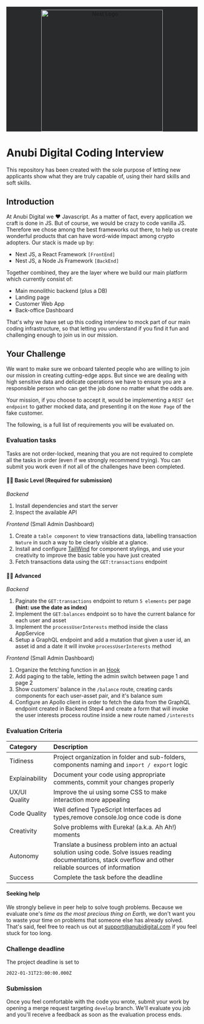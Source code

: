 <p align="center" style="background: #292a2c; text-aling:center; padding-top:8px;">
  <a href="http://anubidigital.com/" target="blank"><img src="https://anubi-public-assets.s3.eu-central-1.amazonaws.com/ANUBI-LOGO-19-aprile-bianco.png" width="320" alt="Nest Logo" /></a>
</p>

# Anubi Digital Coding Interview

This repository has been created with the sole purpose of letting new applicants show what they are truly capable of, using their hard skills and soft skills.

## Introduction

At Anubi Digital we ❤️ Javascript. As a matter of fact, every application we craft is done in JS. But of course, we would be crazy to code vanilla JS. Therefore we chose among the best frameworks out there, to help us create wonderful products that can have word-wide impact among crypto adopters. Our stack is made up by:

- Next JS, a React Framework `[FrontEnd]`
- Nest JS, a Node Js Framework `[BackEnd]`

Together combined, they are the layer where we build our main platform which currently consist of:

- Main monolithic backend (plus a DB)
- Landing page
- Customer Web App
- Back-office Dashboard

That's why we have set up this coding interview to mock part of our main coding infrastructure, so that letting you understand if you find it fun and challenging enough to join us in our mission.

## Your Challenge

We want to make sure we onboard talented people who are willing to join our mission in creating cutting-edge apps. But since we are dealing with high sensitive data and delicate operations we have to ensure you are a responsible person who can get the job done no matter what the odds are.

Your mission, if you choose to accept it, would be implementing a `REST Get endpoint` to gather mocked data, and presenting it on the `Home Page` of the fake customer.

The following, is a full list of requirements you will be evaluated on.

### Evaluation tasks

Tasks are not order-locked, meaning that you are not required to complete all the tasks in order (even if we strongly recommend trying). You can submit you work even if not all of the challenges have been completed.

#### 👷‍♂️ Basic Level (Required for submission)

_Backend_

1. Install dependencies and start the server
2. Inspect the available API

_Frontend_ (Small Admin Dashboard)

1. Create a `table component` to view transactions data, labelling transaction `Nature` in such a way to be clearly visible at a glance.
2. Install and configure [TailWind](https://tailwindcss.com/) for component stylings, and use your creativity to improve the basic table you have just created
3. Fetch transactions data using the `GET:transactions` endpoint

#### 👨‍🎓 Advanced

_Backend_

1. Paginate the `GET:transactions` endpoint to return `5 elements` per page **(hint: use the date as index)**
2. Implement the `GET:balances` endpoint so to have the current balance for each user and asset
3. Implement the `processUserInterests` method inside the class AppService
4. Setup a GraphQL endpoint and add a mutation that given a user id, an asset id and a date it will invoke `processUserInterests` method

_Frontend_ (Small Admin Dashboard)

1. Organize the fetching function in an [Hook](https://reactjs.org/docs/hooks-custom.html)
2. Add paging to the table, letting the admin switch between page 1 and page 2
3. Show customers' balance in the `/balance` route, creating cards components for each user-asset pair, and it's balance sum
4. Configure an Apollo client in order to fetch the data from the GraphQL endpoint created in Backend Step4 and create a form that will invoke the user interests process routine inside a new route named `/interests`

### Evaluation Criteria

| Category       | Description                                                                                                                                                    |
| :------------- | :------------------------------------------------------------------------------------------------------------------------------------------------------------- |
| Tidiness       | Project organization in folder and sub-folders, components naming and `import / export` logic                                                                  |
| Explainability | Document your code using appropriate comments, commit your changes properly                                                                                    |
| UX/UI Quality  | Improve the ui using some CSS to make interaction more appealing                                                                                               |
| Code Quality   | Well defined TypeScript Interfaces ad types,remove console.log once code is done                                                                               |
| Creativity     | Solve problems with Eureka! (a.k.a. Ah Ah!) moments                                                                                                            |
| Autonomy       | Translate a business problem into an actual solution using code. Solve issues reading documentations, stack overflow and other reliable sources of information |
| Success        | Complete the task before the deadline                                                                                                                          |

#### Seeking help

We strongly believe in peer help to solve tough problems. Because we evaluate one's _time as the most precious thing on Earth_, we don't want you to waste your time on problems that someone else has already solved. That's said, feel free to reach us out at <a href="mailto:support@anubidigital.com?subject=[Coding%20Interview]%20Help%20required">support@anubidigital.com</a> if you feel stuck for too long.

### Challenge deadline

The project deadline is set to

```
2022-01-31T23:00:00.000Z
```

### Submission

Once you feel comfortable with the code you wrote, submit your work by opening a merge request targeting `develop` branch. We'll evaluate you job and you'll receive a feedback as soon as the evaluation process ends.
